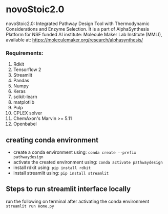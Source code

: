# novoStoic2.0
novoStoic2.0: Integrated Pathway Design Tool with Thermodynamic Considerations and Enzyme Selection. It is a part of AlphaSynthesis Platform for NSF funded AI institute: Molecule Maker Lab Institute (MMLI), available at: https://moleculemaker.org/research/alphasynthesis/

### Requirements: 

1. Rdkit
2. Tensorflow 2
3. Streamlit
4. Pandas
5. Numpy
6. Keras
7. scikit-learn
8. matplotlib
9. Pulp
10. CPLEX solver
11. ChemAxon's Marvin >= 5.11
12. Openbabel


## creating conda environment
- create a conda environment using: `conda create --prefix pathwaydesign`
- activate the created environment using: `conda activate pathwaydesign`
- install rdkit using: `pip install rdkit` 
- install streamlit using: `pip install streamlit`

## Steps to run streamlit interface locally

run the following on terminal after activating the conda environment `streamlit run Home.py`
